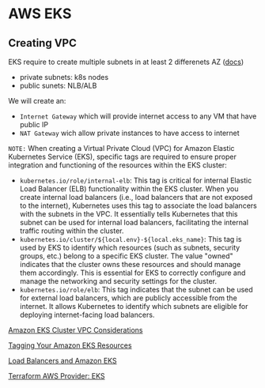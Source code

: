 # AWS EKS 

## Creating VPC
EKS require to create multiple subnets in at least 2 differenets AZ ([docs]("https://docs.aws.amazon.com/eks/latest/userguide/network_reqs.html"))
- private subnets: k8s nodes
- public sunets: NLB/ALB

We will create an: 
- `Internet Gateway` which will provide internet access to any VM that have public IP
- `NAT Gateway` wich allow private instances to have access to internet

`NOTE:`
When creating a Virtual Private Cloud (VPC) for Amazon Elastic Kubernetes Service (EKS), specific tags are required to ensure proper integration and functioning of the resources within the EKS cluster:
- `kubernetes.io/role/internal-elb`: This tag is critical for internal Elastic Load Balancer (ELB) functionality within the EKS cluster. When you create internal load balancers (i.e., load balancers that are not exposed to the internet), Kubernetes uses this tag to associate the load balancers with the subnets in the VPC. It essentially tells Kubernetes that this subnet can be used for internal load balancers, facilitating the internal traffic routing within the cluster.
- `kubernetes.io/cluster/${local.env}-${local.eks_name}`: This tag is used by EKS to identify which resources (such as subnets, security groups, etc.) belong to a specific EKS cluster. The value "owned" indicates that the cluster owns these resources and should manage them accordingly. This is essential for EKS to correctly configure and manage the networking and security settings for the cluster.
- `kubernetes.io/role/elb`: This tag indicates that the subnet can be used for external load balancers, which are publicly accessible from the internet. It allows Kubernetes to identify which subnets are eligible for deploying internet-facing load balancers.

[Amazon EKS Cluster VPC Considerations]("https://docs.aws.amazon.com/eks/latest/userguide/network_reqs.html")

[Tagging Your Amazon EKS Resources]("https://docs.aws.amazon.com/eks/latest/userguide/eks-using-tags.html")

[Load Balancers and Amazon EKS]("https://docs.aws.amazon.com/eks/latest/userguide/network-load-balancing.html")

[Terraform AWS Provider: EKS]("https://registry.terraform.io/providers/hashicorp/aws/latest/docs/resources/eks_cluster")

